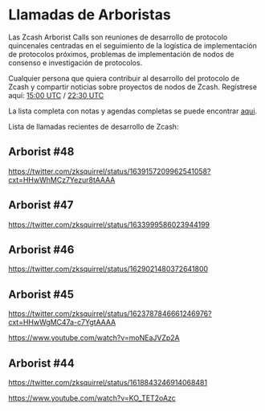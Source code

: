 # Llamadas de Arboristas

Las Zcash Arborist Calls son reuniones de desarrollo de protocolo quincenales centradas en el seguimiento de la logística de implementación de protocolos próximos, problemas de implementación de nodos de consenso e investigación de protocolos.

Cualquier persona que quiera contribuir al desarrollo del protocolo de Zcash y compartir noticias sobre proyectos de nodos de Zcash. Regístrese aquí: 
[15:00 UTC](https://us06web.zoom.us/webinar/register/WN_Vk7WMz9sRkiIr_hqH_x3LA) / [22:30 UTC](https://us06web.zoom.us/webinar/register/WN_z0k1ipsnRkS4-DGqDhULdA)

La lista completa con notas y agendas completas se puede encontrar [aqui](https://github.com/ZcashCommunityGrants/arboretum-notes). 

Lista de llamadas recientes de desarrollo de Zcash:

## Arborist #48

https://twitter.com/zksquirrel/status/1639157209962541058?cxt=HHwWhMCz7Yezur8tAAAA


## Arborist #47

https://twitter.com/zksquirrel/status/1633999586023944199


## Arborist #46

https://twitter.com/zksquirrel/status/1629021480372641800


## Arborist #45

https://twitter.com/zksquirrel/status/1623787846661246976?cxt=HHwWgMC47a-c7YgtAAAA

https://www.youtube.com/watch?v=moNEaJVZp2A

## Arborist #44

https://twitter.com/zksquirrel/status/1618843246914068481

https://www.youtube.com/watch?v=KO_TET2oAzc

